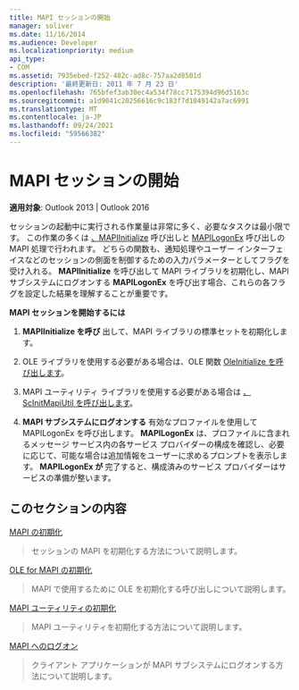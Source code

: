 ```yaml
---
title: MAPI セッションの開始
manager: soliver
ms.date: 11/16/2014
ms.audience: Developer
ms.localizationpriority: medium
api_type:
- COM
ms.assetid: 7935ebed-f252-482c-ad8c-757aa2d8501d
description: '最終更新日: 2011 年 7 月 23 日'
ms.openlocfilehash: 765bfef3ab30ec4a534f78cc7175394d96d5163c
ms.sourcegitcommit: a1d9041c20256616c9c183f7d1049142a7ac6991
ms.translationtype: MT
ms.contentlocale: ja-JP
ms.lasthandoff: 09/24/2021
ms.locfileid: "59566382"
---
```

# <a name="starting-a-mapi-session"></a>MAPI セッションの開始

  
  
**適用対象**: Outlook 2013 | Outlook 2016 
  
セッションの起動中に実行される作業量は非常に多く、必要なタスクは最小限です。 この作業の多くは [、MAPIInitialize](mapiinitialize.md) 呼び出しと [MAPILogonEx](mapilogonex.md) 呼び出しの MAPI 処理で行われます。 どちらの関数も、通知処理やユーザー インターフェイスなどのセッションの側面を制御するための入力パラメーターとしてフラグを受け入れる。 **MAPIInitialize** を呼び出して MAPI ライブラリを初期化し、MAPI サブシステムにログオンする **MAPILogonEx** を呼び出す場合、これらの各フラグを設定した結果を理解することが重要です。 
  
 **MAPI セッションを開始するには**
  
1. **MAPIInitialize を呼び** 出して、MAPI ライブラリの標準セットを初期化します。 
    
2. OLE ライブラリを使用する必要がある場合は、OLE 関数 [OleInitialize を呼び出します](https://msdn.microsoft.com/library/9a13e7a0-f2e2-466b-98f5-38d5972fa391%28Office.15%29.aspx)。
    
3. MAPI ユーティリティ ライブラリを使用する必要がある場合は [、ScInitMapiUtil を呼び出します](scinitmapiutil.md)。
    
4. **MAPI サブシステムにログオンする** 有効なプロファイルを使用して MAPILogonEx を呼び出します。 **MAPILogonEx** は、プロファイルに含まれるメッセージ サービス内の各サービス プロバイダーの構成を確認し、必要に応じて、可能な場合は追加情報をユーザーに求めるプロンプトを表示します。 **MAPILogonEx が** 完了すると、構成済みのサービス プロバイダーはサービスの準備が整います。 
    
## <a name="in-this-section"></a>このセクションの内容

[MAPI の初期化](initializing-mapi.md)
  
> セッションの MAPI を初期化する方法について説明します。
    
[OLE for MAPI の初期化](initializing-ole-for-mapi.md)
  
> MAPI で使用するために OLE を初期化する呼び出しについて説明します。
    
[MAPI ユーティリティの初期化](initializing-the-mapi-utilities.md)
  
> MAPI ユーティリティを初期化する方法について説明します。
    
[MAPI へのログオン](logging-on-to-mapi.md)
  
> クライアント アプリケーションが MAPI サブシステムにログオンする方法について説明します。
    

